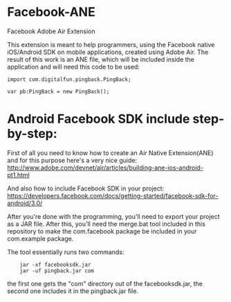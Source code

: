Facebook-ANE
============

Facebook Adobe Air Extension

This extension is meant to help programmers, using the Facebook native iOS/Android SDK on mobile applications, created using Adobe Air.
The result of this work is an ANE file, which will be included inside the application and will need this code to be used:
```
import com.digitalfun.pingback.PingBack;

var pb:PingBack = new PingBack();
```
Android Facebook SDK include step-by-step:
==========================================

First of all you need to know how to create an Air Native Extension(ANE) and for this purpose here's a very nice guide:
http://www.adobe.com/devnet/air/articles/building-ane-ios-android-pt1.html

And also how to include Facebook SDK in your project:
https://developers.facebook.com/docs/getting-started/facebook-sdk-for-android/3.0/

After you're done with the programming, you'll need to export your project as a JAR file. After this, you'll need the merge.bat tool included in this repository to make the com.facebook package be included in your com.example package.

The tool essentially runs two commands:

```	
	jar -xf facebooksdk.jar 
	jar -uf pingback.jar com
```

the first one gets the "com" directory out of the facebooksdk.jar, the second one includes it in the pingback.jar file.
